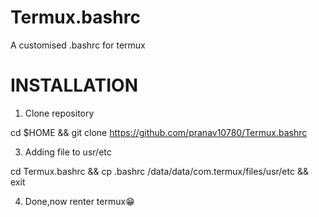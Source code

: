 # Termux.bashrc  
A customised .bashrc for termux  

# INSTALLATION  

1. Clone repository

cd $HOME && git clone https://github.com/pranav10780/Termux.bashrc  

3. Adding file to usr/etc

cd Termux.bashrc && cp .bashrc /data/data/com.termux/files/usr/etc && exit

4. Done,now renter termux😁
